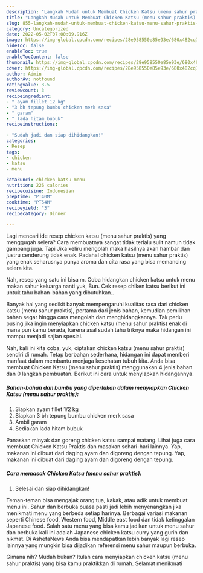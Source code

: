 ```yaml
---
description: "Langkah Mudah untuk Membuat Chicken Katsu (menu sahur praktis) Anti Gagal"
title: "Langkah Mudah untuk Membuat Chicken Katsu (menu sahur praktis) Anti Gagal"
slug: 855-langkah-mudah-untuk-membuat-chicken-katsu-menu-sahur-praktis-anti-gagal
category: Uncategorized
date: 2022-05-02T07:00:09.916Z
image: https://img-global.cpcdn.com/recipes/28e958550e85e93e/680x482cq70/chicken-katsu-menu-sahur-praktis-foto-resep-utama.jpg
hideToc: false
enableToc: true
enableTocContent: false
thumbnail: https://img-global.cpcdn.com/recipes/28e958550e85e93e/680x482cq70/chicken-katsu-menu-sahur-praktis-foto-resep-utama.jpg
cover: https://img-global.cpcdn.com/recipes/28e958550e85e93e/680x482cq70/chicken-katsu-menu-sahur-praktis-foto-resep-utama.jpg
author: Admin
authorAv: notfound
ratingvalue: 3.5
reviewcount: 3
recipeingredient:
- " ayam fillet 12 kg"
- "3 bh tepung bumbu chicken merk sasa"
- " garam"
- " lada hitam bubuk"
recipeinstructions:

- "Sudah jadi dan siap dihidangkan!"
categories:
- Resep
tags:
- chicken
- katsu
- menu

katakunci: chicken katsu menu 
nutrition: 226 calories
recipecuisine: Indonesian
preptime: "PT40M"
cooktime: "PT54M"
recipeyield: "3"
recipecategory: Dinner

---
```



Lagi mencari ide resep chicken katsu (menu sahur praktis) yang menggugah selera? Cara membuatnya sangat tidak terlalu sulit namun tidak gampang juga. Tapi Jika keliru mengolah maka hasilnya akan hambar dan justru cenderung tidak enak. Padahal chicken katsu (menu sahur praktis) yang enak seharusnya punya aroma dan cita rasa yang bisa memancing selera kita.


Nah, resep yang satu ini bisa m. Coba hidangkan chicken katsu untuk menu makan sahur keluarga nanti yuk, Bun. Cek resep chiken katsu berikut ini untuk tahu bahan-bahan yang dibutuhkan..

Banyak hal yang sedikit banyak mempengaruhi kualitas rasa dari chicken katsu (menu sahur praktis), pertama dari jenis bahan, kemudian pemilihan bahan segar hingga cara mengolah dan menghidangkannya. Tak perlu pusing jika ingin menyiapkan chicken katsu (menu sahur praktis) enak di mana pun kamu berada, karena asal sudah tahu triknya maka hidangan ini mampu menjadi sajian spesial.


Nah, kali ini kita coba, yuk, ciptakan chicken katsu (menu sahur praktis) sendiri di rumah. Tetap berbahan sederhana, hidangan ini dapat memberi manfaat dalam membantu menjaga kesehatan tubuh kita. Anda bisa membuat Chicken Katsu (menu sahur praktis) menggunakan 4 jenis bahan dan 0 langkah pembuatan. Berikut ini cara untuk menyiapkan hidangannya.

<!--inarticleads1-->

##### Bahan-bahan dan bumbu yang diperlukan dalam menyiapkan Chicken Katsu (menu sahur praktis):

1. Siapkan  ayam fillet 1/2 kg
1. Siapkan 3 bh tepung bumbu chicken merk sasa
1. Ambil  garam
1. Sediakan  lada hitam bubuk


Panaskan minyak dan goreng chicken katsu sampai matang. Lihat juga cara membuat Chicken Katsu Praktis dan masakan sehari-hari lainnya. Yap, makanan ini dibuat dari daging ayam dan digoreng dengan tepung. Yap, makanan ini dibuat dari daging ayam dan digoreng dengan tepung. 

<!--inarticleads2-->

##### Cara memasak Chicken Katsu (menu sahur praktis):


1. Selesai dan siap dihidangkan!

Teman-teman bisa mengajak orang tua, kakak, atau adik untuk membuat menu ini. Sahur dan berbuka puasa pasti jadi lebih menyenangkan jika menikmati menu yang berbeda setiap harinya. Berbagai variasi makanan seperti Chinese food, Western food, Middle east food dan tidak ketinggalan Japanese food. Salah satu menu yang bisa kamu jadikan untuk menu sahur dan berbuka kali ini adalah Japanese chicken katsu curry yang gurih dan nikmat. Di AshefaNews Anda bisa mendapatkan lebih banyak lagi resep lainnya yang mungkin bisa dijadikan referensi menu sahur maupun berbuka. 

Gimana nih? Mudah bukan? Itulah cara menyiapkan chicken katsu (menu sahur praktis) yang bisa kamu praktikkan di rumah. Selamat menikmati
